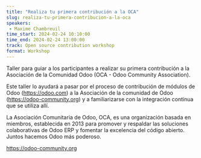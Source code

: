 ```yaml
---
title: "Realiza tu primera contribución a la OCA"
slug: realiza-tu-primera-contribucion-a-la-oca
speakers:
 - Maxime Chambreuil
time_start: 2024-02-24 10:10:00
time_end: 2024-02-24 13:00:00
track: Open source contribution workshop
format: Workshop
---
```


Taller para guiar a los participantes a realizar su primera contribución a la Asociación de la Comunidad Odoo (OCA - Odoo Community Association). 
 
Este taller lo ayudará a pasar por el proceso de contribución de módulos de Odoo (https://odoo.com) a la Asociación de la comunidad de Odoo (https://odoo-community.org) y a familiarizarse con la integración continua que se utiliza allí.
 
La Asociación Comunitaria de Odoo, OCA, es una organización basada en miembros, establecida en 2013 para promover y respaldar las soluciones colaborativas de Odoo ERP y fomentar la excelencia del código abierto. Juntos hacemos Odoo más poderoso.
 
https://odoo-community.org